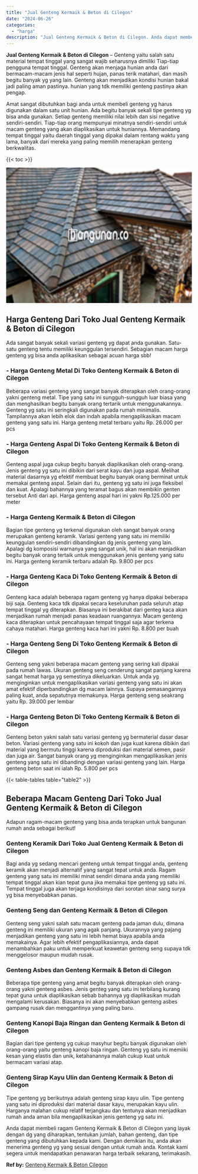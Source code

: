 ```yaml
---
title: "Jual Genteng Kermaik & Beton di Cilegon"
date: "2024-06-26"
categories: 
  - "harga"
description: "Jual Genteng Kermaik & Beton di Cilegon. Anda dapat membeli ragam Genteng Kermaik & Beton di Cilegon yang layak dengan dg yang diharapkan, tentukan jumlah, b..."
---
```


**Jual Genteng Kermaik & Beton di Cilegon** – Genteng yaitu salah satu material tempat tinggal yang sangat wajib seharusnya dimiliki Tiap-tiap pengguna tempat tinggal. Genteng akan menjaga hunian anda dari bermacam-macam jenis hal seperti hujan, panas terik matahari, dan masih begitu banyak yg yang lain. Genteng akan menjadikan kondisi hunian bakal jadi paling aman pastinya. hunian yang tdk memiliki genteng pastinya akan pengap.

Amat sangat dibutuhkan bagi anda untuk membeli genteng yg harus digunakan dalam satu unit hunian. Ada begitu banyak sekali tipe genteng yg bisa anda gunakan. Setiap genteng memiliki nilai lebih dan sisi negative sendiri-sendiri. Tiap-tiap orang mempunyai minatnya sendiri-sendiri untuk macam genteng yang akan diaplikasikan untuk huniannya. Memandang tempat tinggal yaitu daerah tinggal yang dipakai dalam rentang waktu yang lama, banyak dari mereka yang paling memilih menerapkan genteng berkwalitas.

{{< toc >}}

![Jual Genteng Kermaik & Beton di Cilegon](/images/genteng-minimalis-murah19.png)

## Harga Genteng Dari Toko Jual Genteng Kermaik & Beton di Cilegon

Ada sangat banyak sekali variasi genteng yg dapat anda gunakan. Satu-satu genteng tentu memiliki keunggulan tersendiri. Sebagian macam harga genteng yg bisa anda aplikasikan sebagai acuan harga sbb!

### \- Harga Genteng Metal Di Toko Genteng Kermaik & Beton di Cilegon

Beberapa variasi genteng yang sangat banyak diterapkan oleh orang-orang yakni genteng metal. Tipe yang satu ini sungguh-sungguh luar biasa yang dan menghasilkan begitu banyak orang tertarik untuk menggunakannya. Genteng yg satu ini seringkali digunakan pada rumah minimalis. Tampilannya akan lebih elok dan indah apabila mengaplikasikan macam genteng yang satu ini. Harga genteng metal terbaru yaitu Rp. 26.000 per pcs

### \- Harga Genteng Aspal Di Toko Genteng Kermaik & Beton di Cilegon

Genteng aspal juga cukup begitu banyak diaplikasikan oleh orang-orang. Jenis genteng yg satu ini dibikin dari serat kayu dan juga aspal. Melihat material dasarnya yg efektif membuat begitu banyak orang berminat untuk memakai genteng aspal. Selain dari itu, genteng yg satu ini juga fleksibel dan kuat. Apalagi bahannya yang teramat bagus akan membikin genten tersebut Anti dari api. Harga genteng aspal hari ini yakni Rp.125.000 per meter

### \- Harga Genteng Kermaik & Beton di Cilegon

Bagian tipe genteng yg terkenal digunakan oleh sangat banyak orang merupakan genteng keramik. Variasi genteng yang satu ini memiliki keunggulan sendiri-sendiri dibandingkan dg jenis genteng yang lain. Apalagi dg komposisi warnanya yang sangat unik, hal ini akan menjadikan begitu banyak orang tertaik untuk menggunakan jenis genteng yang satu ini. Harga genteng keramik terbaru adalah Rp. 9.800 per pcs

### \- Harga Genteng Kaca Di Toko Genteng Kermaik & Beton di Cilegon

Genteng kaca adalah beberapa ragam genteng yg hanya dipakai beberapa biji saja. Genteng kaca tdk dipakai secara keseluruhan pada seluruh atap tempat tinggal yg diterapkan. Biasanya ini berakibat dari genteg kaca akan menjadikan rumah menjadi panas keadaan ruangannya. Macam genteng kaca diterapkan untuk pencahayaan tempat tinggal saja agar terkena cahaya matahari. Harga genteng kaca hari ini yakni Rp. 8.800 per buah

### \- Harga Genteng Seng Di Toko Genteng Kermaik & Beton di Cilegon

Genteng seng yakni beberapa macam genteng yang sering kali dipakai pada rumah lawas. Ukuran genteng seng cenderung sangat panjang karena sangat hemat harga yg semestinya dikeluarkan. Untuk anda yg menginginkan untuk mengaplikasikan variasi genteng yang satu ini akan amat efektif diperbandingkan dg macam lainnya. Supaya pemasangannya paling kuat, anda sepatutnya memakunya. Harga genteng seng seakrang yaitu Rp. 39.000 per lembar

### \- Harga Genteng Beton Di Toko Genteng Kermaik & Beton di Cilegon

Genteng beton yakni salah satu variasi genteng yg bermaterial dasar dasar beton. Variasi genteng yang satu ini kokoh dan juga kuat karena dibikin dari material yang bermutu tinggi karena diproduksi dari material semen, pasir dan juga air. Sangat banyak orang yg menginginkan mengaplikasikan jenis genteng yang satu ini dibandingi dengan variasi genteng yang lain. Harga genteng beton saat ini ialah Rp. 5.800 per pcs

{{< table-tables table="table2" >}}

## Beberapa Macam Genteng Dari Toko Jual Genteng Kermaik & Beton di Cilegon

Adapun ragam-macam genteng yang bisa anda terapkan untuk bangunan rumah anda sebagai berikut!

### Genteng Keramik Dari Toko Jual Genteng Kermaik & Beton di Cilegon

Bagi anda yg sedang mencari genteng untuk tempat tinggal anda, genteng keramik akan menjadi alternatif yang sangat tepat untuk anda. Ragam genteng yang satu ini memiliki minat sendiri dimana anda yang memiliki tempat tinggal akan kian tepat guna jika memakai tipe genteng yg satu ini. Tempat tinggal juga akan terjaga kondisinya dari sorotan sinar sang surya yg bisa menyebabkan panas.

### Genteng Seng dan Genteng Kermaik & Beton di Cilegon

Genteng seng yakni salah satu macam genteng pada jaman dulu, dimana genteng ini memiliki ukuran yang agak panjang. Ukurannya yang pajang menjadikan genteng yang satu ini lebih hemat biaya apabila anda memakainya. Agar lebih efektif pengaplikasiannya, anda dapat menambahkan paku untuk memperkuat keawetan genteng seng supaya tdk menggelosor maupun mudah rusak.

### Genteng Asbes dan Genteng Kermaik & Beton di Cilegon

Beberapa tipe genteng yang amat begitu banyak diterapkan oleh orang-orang yakni genteng asbes. Jenis genteg yang satu ini terbilang kurang tepat guna untuk diaplikasikan sebab bahannya yg diaplikasikan mudah mengalami kerusakan. Biasanya ini akan menyebabkan genteng asbes gampang rusak dan menggantinya yang paling baru.

### Genteng Kanopi Baja Ringan dan Genteng Kermaik & Beton di Cilegon

Bagian dari tipe genteng yg cukup masyhur begitu banyak digunakan oleh orang-orang yaitu genteng kanopi baja ringan. Genteng yg satu ini memiiki kesan yang elastis dan unik, ketahanannya malah cukup kuat untuk bermacam variasi atap.

### Genteng Sirap Kayu Ulin dan Genteng Kermaik & Beton di Cilegon

Tipe genteng yg berikutnya adalah genteng sirap kayu ulin. Tipe genteng yang satu ini diproduksi dari material dasar kayu, merupakan kayu ulin. Harganya malahan cukup relatif terjangkau dan tentunya akan menjadikan rumah anda aman bila mengaplikasikan jenis genteng yg satu ini.

Anda dapat membeli ragam Genteng Kermaik & Beton di Cilegon yang layak dengan dg yang diharapkan, tentukan jumlah, bahan genteng, dan tipe genteng yang dibutuhkan kepada kami. Dengan demikian itu, anda akan menerima genteng yg yang sesuai dengan untuk rumah anda. Kontak kami segera untuk mendapatkan penawaran harga terbaik sekarang, terimakasih.

**Ref by:**  [Genteng Kermaik & Beton  Cilegon](https://id.wikipedia.org/wiki/Genteng)
